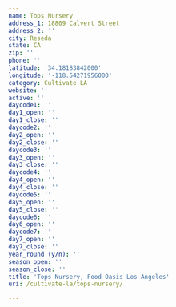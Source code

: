 ```yaml
---
name: Tops Nursery
address_1: 18809 Calvert Street
address_2: ''
city: Reseda
state: CA
zip: ''
phone: ''
latitude: '34.18183842000'
longitude: '-118.54271956000'
category: Cultivate LA
website: ''
active: ''
daycode1: ''
day1_open: ''
day1_close: ''
daycode2: ''
day2_open: ''
day2_close: ''
daycode3: ''
day3_open: ''
day3_close: ''
daycode4: ''
day4_open: ''
day4_close: ''
daycode5: ''
day5_open: ''
day5_close: ''
daycode6: ''
day6_open: ''
daycode7: ''
day7_open: ''
day7_close: ''
year_round (y/n): ''
season_open: ''
season_close: ''
title: 'Tops Nursery, Food Oasis Los Angeles'
uri: /cultivate-la/tops-nursery/

---
```

